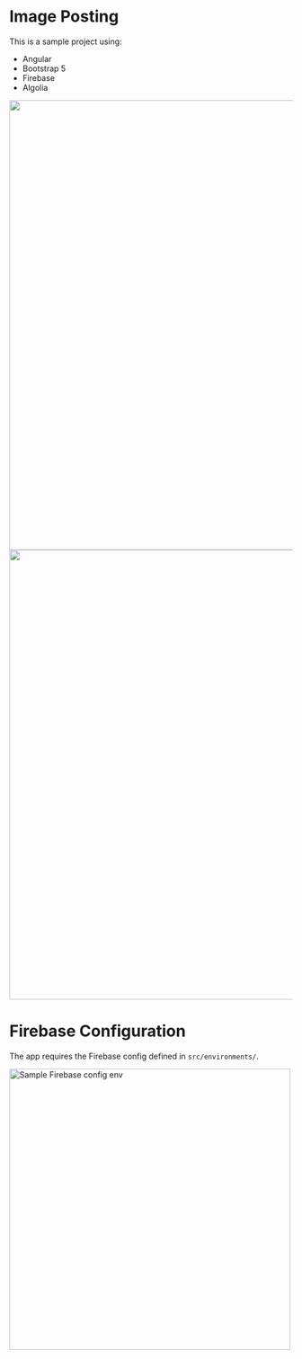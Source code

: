 # Image Posting
This is a sample project using:
- Angular
- Bootstrap 5
- Firebase
- Algolia

<img src="https://user-images.githubusercontent.com/23142137/138616730-c7ca5251-5132-4ee6-94e4-c091512372c7.jpg" width=800>

<img src="https://user-images.githubusercontent.com/23142137/138616734-c781aafe-89e3-43d2-8575-14dcbe7a54df.jpg" width=800>

# Firebase Configuration

The app requires the Firebase config defined in `src/environments/`.

<img title="Sample Firebase config env" src="https://user-images.githubusercontent.com/23142137/138616818-77f844a7-0bd3-4be2-a1be-a2980a62fd66.png" width=500>
